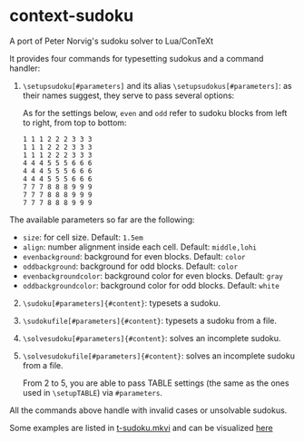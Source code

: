 # context-sudoku
A port of Peter Norvig's sudoku solver to Lua/ConTeXt

It provides four commands for typesetting sudokus and a command handler:

1. `\setupsudoku[#parameters]` and its alias `\setupsudokus[#parameters]`: as their names suggest, they serve to pass several options:

   As for the settings below, `even` and `odd` refer to sudoku blocks from left to right, from top to bottom:
  
   ```
   1 1 1 2 2 2 3 3 3
   1 1 1 2 2 2 3 3 3
   1 1 1 2 2 2 3 3 3
   4 4 4 5 5 5 6 6 6
   4 4 4 5 5 5 6 6 6
   4 4 4 5 5 5 6 6 6
   7 7 7 8 8 8 9 9 9
   7 7 7 8 8 8 9 9 9
   7 7 7 8 8 8 9 9 9
   ```
  
  The available parameters so far are the following:
  
  * `size`: for cell size. Default: `1.5em`
  * `align`: number alignment inside each cell. Default: `middle,lohi`
  * `evenbackground`: background for even blocks. Default: `color`
  * `oddbackground`: background for odd blocks. Default: `color`
  * `evenbackgroundcolor`: background color for even blocks. Default: `gray`
  * `oddbackgroundcolor`: background color for odd blocks. Default: `white`

2. `\sudoku[#parameters]{#content}`: typesets a sudoku. 
3. `\sudokufile[#parameters]{#content}`: typesets a sudoku from a file.
4. `\solvesudoku[#parameters]{#content}`: solves an incomplete sudoku. 
5. `\solvesudokufile[#parameters]{#content}`: solves an incomplete sudoku from a file.

   From 2 to 5, you are able to pass TABLE settings (the same as the ones used in `\setupTABLE`) via `#parameters`.

All the commands above handle with invalid cases or unsolvable sudokus.

Some examples are listed in [t-sudoku.mkvi](https://github.com/JairoAdelRio/context-sudoku/blob/main/t-sudoku.mkvi) and
can be visualized [here](https://github.com/JairoAdelRio/context-sudoku/blob/main/t-sudoku.pdf)

